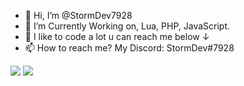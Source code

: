 - 👋 Hi, I’m @StormDev7928
- 👀 I’m Currently Working on, Lua, PHP, JavaScript.
- 🌱 I like to code a lot u can reach me below ↓
- 📫 How to reach me? My Discord: StormDev#7928
<img src= "https://github-readme-stats.vercel.app/api?username=StormDev7928&&show_icons=true&title_color=ffffff&icon_color=bb2acf&text_color=daf7dc&bg_color=151515">
<img src= "https://github-readme-stats.vercel.app/api?username=StormDev7928)](https://github.com/anuraghazra/github-readme-stats">

